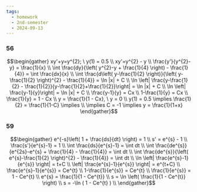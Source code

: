 ```yaml
---
tags:
  - homework
  - 2nd-semester
  - 2024-09-13
---
```

### 56

$$\begin{gather}
xy'+y=y^{2}; \ y(1) = 0.5 \\
xy'=y^{2} - y \\
\frac{y'}{y^{2}-y} = \frac{1}{x} \\
\int \frac{dy}{\left( y^{2}-y + \frac{1}{4} \right) - \frac{1}{4}} = \int \frac{dx}{x} \\
\int \frac{d\left( y-\frac{1}{2} \right)}{\left( y-\frac{1}{2} \right)^{2} - \frac{1}{4}} = \ln |x| + C \\
\ln \left| \frac{y-\frac{1}{2} - \frac{1}{2}}{y-\frac{1}{2}+\frac{1}{2}}\right| = \ln |x| + C \\
\ln \left| \frac{y-1}{y}\right| = \ln |x| + C \\
\frac{y-1}{y} = Cx \\
1-\frac{1}{y} = Cx \\
\frac{1}{y} = 1 - Cx \\
y = \frac{1}{1 - Cx}, \ y = 0 \\
y(1) = 0.5 \implies \frac{1}{2} = \frac{1}{1-C} \implies \\
\implies C = -1 \implies y = \frac{1}{1+x}
\end{gather}$$

### 59

$$\begin{gather}
e^{-s}\left( 1 + \frac{ds}{dt} \right) = 1 \\
s' = e^{s} - 1 \\
\frac{s'}{e^{s}-1} = 1 \\
\int \frac{ds}{e^{s}-1} = \int dt \\
\int \frac{de^{s}}{e^{2s}-e^{s} + \frac{1}{4} - \frac{1}{4}} = \int dt \\
\int \frac{de^{s}}{\left( e^{s}-\frac{1}{2} \right)^{2} - \frac{1}{4}} = \int dt \\
\ln \left| \frac{e^{s}-1}{e^{s}} \right| = t+C \\
\left| \frac{e^{s}-1}{e^{s}} \right| = e^{t+C} \\
\frac{e^{s}-1}{e^{s}}  = Ce^{t} \\
1-\frac{1}{e^{s}}  = Ce^{t} \\
\frac{1}{e^{s}}  = 1 - Ce^{t} \\
e^{s}  = \frac{1}{1 - Ce^{t}} \\
s  = \ln \left( \frac{1}{1 - Ce^{t}} \right)  \\
s  = -\ln ( 1 - Ce^{t} )  \\
\end{gather}$$